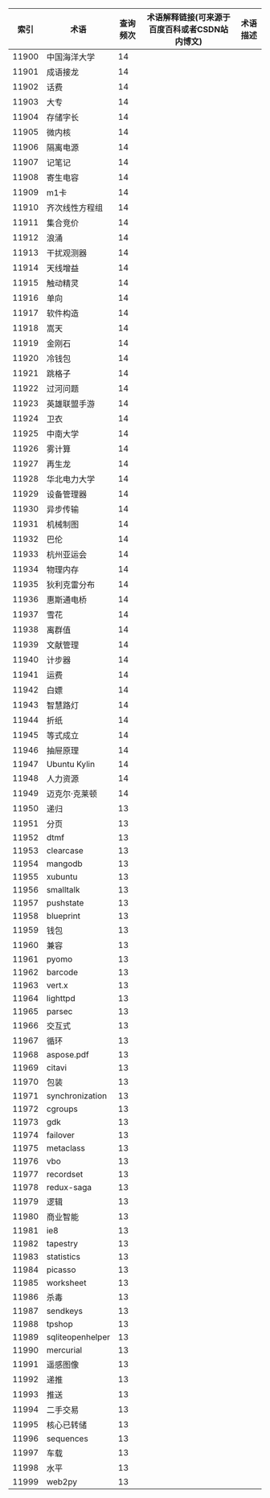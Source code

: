 | 索引    | 术语               | 查询频次 | 术语解释链接(可来源于百度百科或者CSDN站内博文) | 术语描述 |
| ----- | ---------------- | ---- | -------------------------- | ---- |
| 11900 | 中国海洋大学           | 14   |                            |      |
| 11901 | 成语接龙             | 14   |                            |      |
| 11902 | 话费               | 14   |                            |      |
| 11903 | 大专               | 14   |                            |      |
| 11904 | 存储字长             | 14   |                            |      |
| 11905 | 微内核              | 14   |                            |      |
| 11906 | 隔离电源             | 14   |                            |      |
| 11907 | 记笔记              | 14   |                            |      |
| 11908 | 寄生电容             | 14   |                            |      |
| 11909 | m1卡              | 14   |                            |      |
| 11910 | 齐次线性方程组          | 14   |                            |      |
| 11911 | 集合竞价             | 14   |                            |      |
| 11912 | 浪涌               | 14   |                            |      |
| 11913 | 干扰观测器            | 14   |                            |      |
| 11914 | 天线增益             | 14   |                            |      |
| 11915 | 触动精灵             | 14   |                            |      |
| 11916 | 单向               | 14   |                            |      |
| 11917 | 软件构造             | 14   |                            |      |
| 11918 | 嵩天               | 14   |                            |      |
| 11919 | 金刚石              | 14   |                            |      |
| 11920 | 冷钱包              | 14   |                            |      |
| 11921 | 跳格子              | 14   |                            |      |
| 11922 | 过河问题             | 14   |                            |      |
| 11923 | 英雄联盟手游           | 14   |                            |      |
| 11924 | 卫衣               | 14   |                            |      |
| 11925 | 中南大学             | 14   |                            |      |
| 11926 | 雾计算              | 14   |                            |      |
| 11927 | 再生龙              | 14   |                            |      |
| 11928 | 华北电力大学           | 14   |                            |      |
| 11929 | 设备管理器            | 14   |                            |      |
| 11930 | 异步传输             | 14   |                            |      |
| 11931 | 机械制图             | 14   |                            |      |
| 11932 | 巴伦               | 14   |                            |      |
| 11933 | 杭州亚运会            | 14   |                            |      |
| 11934 | 物理内存             | 14   |                            |      |
| 11935 | 狄利克雷分布           | 14   |                            |      |
| 11936 | 惠斯通电桥            | 14   |                            |      |
| 11937 | 雪花               | 14   |                            |      |
| 11938 | 离群值              | 14   |                            |      |
| 11939 | 文献管理             | 14   |                            |      |
| 11940 | 计步器              | 14   |                            |      |
| 11941 | 运费               | 14   |                            |      |
| 11942 | 白嫖               | 14   |                            |      |
| 11943 | 智慧路灯             | 14   |                            |      |
| 11944 | 折纸               | 14   |                            |      |
| 11945 | 等式成立             | 14   |                            |      |
| 11946 | 抽屉原理             | 14   |                            |      |
| 11947 | Ubuntu Kylin     | 14   |                            |      |
| 11948 | 人力资源             | 14   |                            |      |
| 11949 | 迈克尔·克莱顿          | 14   |                            |      |
| 11950 | 递归               | 13   |                            |      |
| 11951 | 分页               | 13   |                            |      |
| 11952 | dtmf             | 13   |                            |      |
| 11953 | clearcase        | 13   |                            |      |
| 11954 | mangodb          | 13   |                            |      |
| 11955 | xubuntu          | 13   |                            |      |
| 11956 | smalltalk        | 13   |                            |      |
| 11957 | pushstate        | 13   |                            |      |
| 11958 | blueprint        | 13   |                            |      |
| 11959 | 钱包               | 13   |                            |      |
| 11960 | 兼容               | 13   |                            |      |
| 11961 | pyomo            | 13   |                            |      |
| 11962 | barcode          | 13   |                            |      |
| 11963 | vert.x           | 13   |                            |      |
| 11964 | lighttpd         | 13   |                            |      |
| 11965 | parsec           | 13   |                            |      |
| 11966 | 交互式              | 13   |                            |      |
| 11967 | 循环               | 13   |                            |      |
| 11968 | aspose.pdf       | 13   |                            |      |
| 11969 | citavi           | 13   |                            |      |
| 11970 | 包装               | 13   |                            |      |
| 11971 | synchronization  | 13   |                            |      |
| 11972 | cgroups          | 13   |                            |      |
| 11973 | gdk              | 13   |                            |      |
| 11974 | failover         | 13   |                            |      |
| 11975 | metaclass        | 13   |                            |      |
| 11976 | vbo              | 13   |                            |      |
| 11977 | recordset        | 13   |                            |      |
| 11978 | redux-saga       | 13   |                            |      |
| 11979 | 逻辑               | 13   |                            |      |
| 11980 | 商业智能             | 13   |                            |      |
| 11981 | ie8              | 13   |                            |      |
| 11982 | tapestry         | 13   |                            |      |
| 11983 | statistics       | 13   |                            |      |
| 11984 | picasso          | 13   |                            |      |
| 11985 | worksheet        | 13   |                            |      |
| 11986 | 杀毒               | 13   |                            |      |
| 11987 | sendkeys         | 13   |                            |      |
| 11988 | tpshop           | 13   |                            |      |
| 11989 | sqliteopenhelper | 13   |                            |      |
| 11990 | mercurial        | 13   |                            |      |
| 11991 | 遥感图像             | 13   |                            |      |
| 11992 | 递推               | 13   |                            |      |
| 11993 | 推送               | 13   |                            |      |
| 11994 | 二手交易             | 13   |                            |      |
| 11995 | 核心已转储            | 13   |                            |      |
| 11996 | sequences        | 13   |                            |      |
| 11997 | 车载               | 13   |                            |      |
| 11998 | 水平               | 13   |                            |      |
| 11999 | web2py           | 13   |                            |      |
